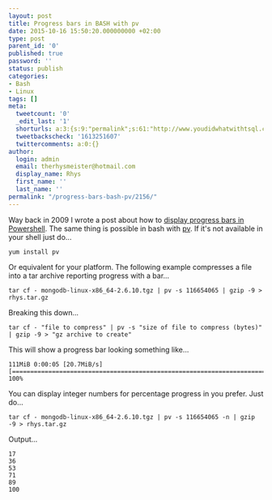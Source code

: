 ```yaml
---
layout: post
title: Progress bars in BASH with pv
date: 2015-10-16 15:50:20.000000000 +02:00
type: post
parent_id: '0'
published: true
password: ''
status: publish
categories:
- Bash
- Linux
tags: []
meta:
  tweetcount: '0'
  _edit_last: '1'
  shorturls: a:3:{s:9:"permalink";s:61:"http://www.youdidwhatwithtsql.com/progress-bars-bash-pv/2156/";s:7:"tinyurl";s:26:"http://tinyurl.com/pksmkyl";s:4:"isgd";s:19:"http://is.gd/HqTTDW";}
  tweetbackscheck: '1613251607'
  twittercomments: a:0:{}
author:
  login: admin
  email: therhysmeister@hotmail.com
  display_name: Rhys
  first_name: ''
  last_name: ''
permalink: "/progress-bars-bash-pv/2156/"
---
```

Way back in 2009 I wrote a post about how to [display progress bars in Powershell](http://www.youdidwhatwithtsql.com/using-progress-bars-within-the-powershell-console/366/). The same thing is possible in bash with [pv](http://linux.die.net/man/1/pv). If it's not available in your shell just do...

```
yum install pv
```

Or equivalent for your platform. The following example compresses a file into a tar archive reporting progress with a bar...

```
tar cf - mongodb-linux-x86_64-2.6.10.tgz | pv -s 116654065 | gzip -9 > rhys.tar.gz
```

Breaking this down...

```
tar cf - "file to compress" | pv -s "size of file to compress (bytes)" | gzip -9 > "gz archive to create"
```

This will show a progress bar looking something like...

```
111MiB 0:00:05 [20.7MiB/s] [==================================================================================================>] 100%
```

You can display integer numbers for percentage progress in you prefer. Just do...

```
tar cf - mongodb-linux-x86_64-2.6.10.tgz | pv -s 116654065 -n | gzip -9 > rhys.tar.gz
```

Output...

```
17
36
53
71
89
100
```
